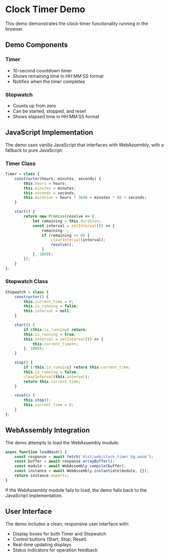# Clock Timer Demo

This demo demonstrates the clock-timer functionality running in the browser.

## Demo Components

### Timer
- 10-second countdown timer
- Shows remaining time in HH:MM:SS format
- Notifies when the timer completes

### Stopwatch
- Counts up from zero
- Can be started, stopped, and reset
- Shows elapsed time in HH:MM:SS format

## JavaScript Implementation

The demo uses vanilla JavaScript that interfaces with WebAssembly, with a fallback to pure JavaScript:

### Timer Class
```javascript
Timer = class {
    constructor(hours, minutes, seconds) {
        this.hours = hours;
        this.minutes = minutes;
        this.seconds = seconds;
        this.duration = hours * 3600 + minutes * 60 + seconds;
    }

    start() {
        return new Promise(resolve => {
            let remaining = this.duration;
            const interval = setInterval(() => {
                remaining--;
                if (remaining <= 0) {
                    clearInterval(interval);
                    resolve();
                }
            }, 1000);
        });
    }
};
```

### Stopwatch Class
```javascript
Stopwatch = class {
    constructor() {
        this.current_time = 0;
        this.is_running = false;
        this.interval = null;
    }

    start() {
        if (this.is_running) return;
        this.is_running = true;
        this.interval = setInterval(() => {
            this.current_time++;
        }, 1000);
    }

    stop() {
        if (!this.is_running) return this.current_time;
        this.is_running = false;
        clearInterval(this.interval);
        return this.current_time;
    }

    reset() {
        this.stop();
        this.current_time = 0;
    }
};
```

## WebAssembly Integration

The demo attempts to load the WebAssembly module:

```javascript
async function loadWasm() {
    const response = await fetch('dist/web/clock_timer_bg.wasm');
    const buffer = await response.arrayBuffer();
    const module = await WebAssembly.compile(buffer);
    const instance = await WebAssembly.instantiate(module, {});
    return instance.exports;
}
```

If the WebAssembly module fails to load, the demo falls back to the JavaScript implementation.

## User Interface

The demo includes a clean, responsive user interface with:
- Display boxes for both Timer and Stopwatch
- Control buttons (Start, Stop, Reset)
- Real-time updating displays
- Status indicators for operation feedback